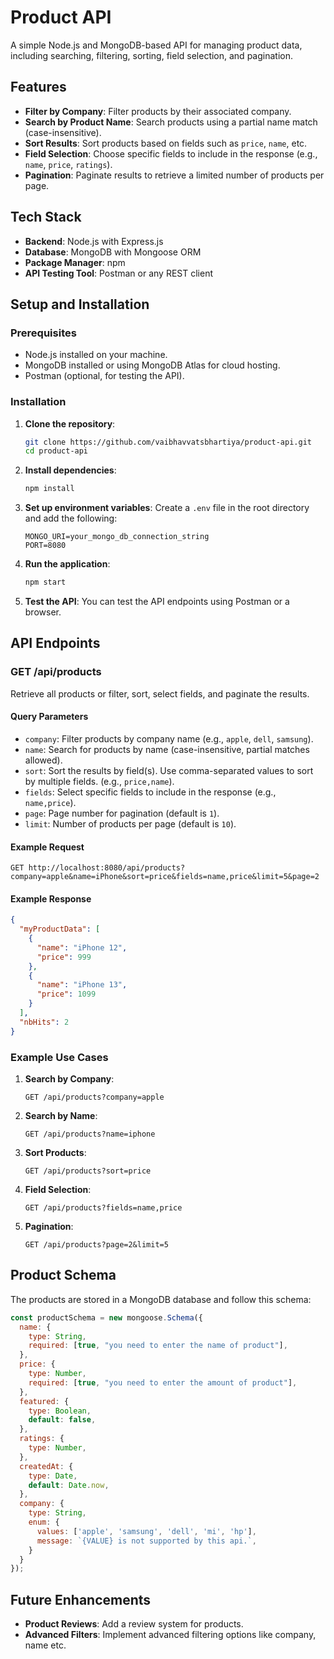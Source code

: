 # Product API

A simple Node.js and MongoDB-based API for managing product data, including searching, filtering, sorting, field selection, and pagination.

## Features

- **Filter by Company**: Filter products by their associated company.
- **Search by Product Name**: Search products using a partial name match (case-insensitive).
- **Sort Results**: Sort products based on fields such as `price`, `name`, etc.
- **Field Selection**: Choose specific fields to include in the response (e.g., `name`, `price`, `ratings`).
- **Pagination**: Paginate results to retrieve a limited number of products per page.

## Tech Stack

- **Backend**: Node.js with Express.js
- **Database**: MongoDB with Mongoose ORM
- **Package Manager**: npm
- **API Testing Tool**: Postman or any REST client

## Setup and Installation

### Prerequisites

- Node.js installed on your machine.
- MongoDB installed or using MongoDB Atlas for cloud hosting.
- Postman (optional, for testing the API).

### Installation

1. **Clone the repository**:
   ```bash
   git clone https://github.com/vaibhavvatsbhartiya/product-api.git
   cd product-api
   ```

2. **Install dependencies**:
   ```bash
   npm install
   ```

3. **Set up environment variables**:
   Create a `.env` file in the root directory and add the following:
   ```env
   MONGO_URI=your_mongo_db_connection_string
   PORT=8080
   ```

4. **Run the application**:
   ```bash
   npm start
   ```

5. **Test the API**:
   You can test the API endpoints using Postman or a browser.

## API Endpoints

### GET /api/products

Retrieve all products or filter, sort, select fields, and paginate the results.

#### Query Parameters

- `company`: Filter products by company name (e.g., `apple`, `dell`, `samsung`).
- `name`: Search for products by name (case-insensitive, partial matches allowed).
- `sort`: Sort the results by field(s). Use comma-separated values to sort by multiple fields. (e.g., `price,name`).
- `fields`: Select specific fields to include in the response (e.g., `name,price`).
- `page`: Page number for pagination (default is `1`).
- `limit`: Number of products per page (default is `10`).

#### Example Request

```
GET http://localhost:8080/api/products?company=apple&name=iPhone&sort=price&fields=name,price&limit=5&page=2
```

#### Example Response

```json
{
  "myProductData": [
    {
      "name": "iPhone 12",
      "price": 999
    },
    {
      "name": "iPhone 13",
      "price": 1099
    }
  ],
  "nbHits": 2
}
```

### Example Use Cases

1. **Search by Company**: 
   ```http
   GET /api/products?company=apple
   ```

2. **Search by Name**:
   ```http
   GET /api/products?name=iphone
   ```

3. **Sort Products**:
   ```http
   GET /api/products?sort=price
   ```

4. **Field Selection**:
   ```http
   GET /api/products?fields=name,price
   ```

5. **Pagination**:
   ```http
   GET /api/products?page=2&limit=5
   ```

## Product Schema

The products are stored in a MongoDB database and follow this schema:

```js
const productSchema = new mongoose.Schema({ 
  name: {
    type: String,
    required: [true, "you need to enter the name of product"],
  },
  price: {
    type: Number,
    required: [true, "you need to enter the amount of product"],
  },
  featured: {
    type: Boolean,
    default: false,
  },
  ratings: {
    type: Number,
  },
  createdAt: {
    type: Date,
    default: Date.now,
  },
  company: {
    type: String,
    enum: {
      values: ['apple', 'samsung', 'dell', 'mi', 'hp'],
      message: `{VALUE} is not supported by this api.`,
    }
  }
});
```

## Future Enhancements

- **Product Reviews**: Add a review system for products.
- **Advanced Filters**: Implement advanced filtering options like company, name etc.
